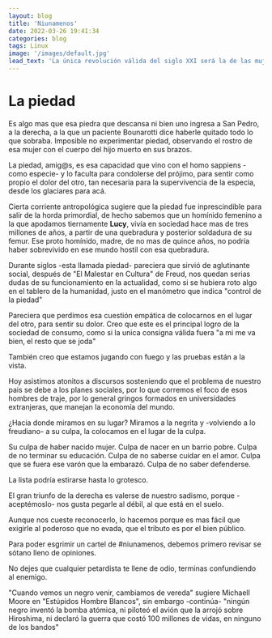 ```yaml
---
layout: blog
title: 'Niunamenos'
date: 2022-03-26 19:41:34
categories: blog
tags: Linux
image: '/images/default.jpg'
lead_text: 'La única revolución válida del siglo XXI será la de las mujeres.'
---
```


# La piedad

Es algo mas que esa piedra que descansa ni bien uno ingresa a San Pedro, a la derecha, a la que un paciente Bounarotti dice haberle quitado todo lo que sobraba.  Imposible no experimentar piedad, observando el rostro de esa mujer con el cuerpo del hijo muerto en sus brazos.

La piedad, amig@s, es esa capacidad que vino con el homo sappiens -como especie- y lo faculta para condolerse del prójimo, para sentir como propio el dolor del otro, tan necesaria para la supervivencia de la especia, desde los glaciares para acá.

Cierta corriente antropológica sugiere que la piedad fue inprescindible para salir de la horda primordial, de hecho sabemos que un homínido femenino a la que apodamos tiernamente **Lucy**, vivía en sociedad hace mas de tres millones de años, a partir de una quebradura y posterior soldadura de su femur.  Ese proto homínido, madre, de no mas de quince años, no podría haber sobrevivido en ese mundo hostil con esa quebradura.

Durante siglos -esta llamada piedad- pareciera que sirvió de aglutinante social,  después de "El Malestar en Cultura" de Freud, nos quedan serias dudas de su funcionamiento en la actualidad, como si se hubiera roto algo en el tablero de la humanidad, justo en el manómetro que indica "control de la piedad"

Pareciera que perdimos esa cuestión empática de colocarnos en el lugar del otro, para sentir su dolor.  Creo que este es el principal logro de la sociedad de consumo, como si la unica consigna válida fuera "a mi me va bien, el resto que se joda"

También creo que estamos jugando con fuego y las pruebas están a la vista.

Hoy asistimos atonitos a discursos sosteniendo que el problema de nuestro pais se debe a los planes sociales, por lo que corremos el foco de esos hombres de traje, por lo general gringos formados en universidades extranjeras, que manejan la economía del mundo. 

¿Hacia donde miramos en su lugar?  Miramos a la negrita y -volviendo a lo freudiano- a su culpa, la colocamos en el lugar de la culpa.

Su culpa de haber nacido mujer.
Culpa de nacer en un barrio pobre.
Culpa de no terminar su educación.
Culpa de no saberse cuidar en el amor.
Culpa que se fuera ese varón que la embarazó.
Culpa de no saber defenderse.

La lista podría estirarse hasta lo grotesco.

El gran triunfo de la derecha es valerse de nuestro sadismo, porque -aceptémoslo- nos gusta pegarle al débil, al que está en el suelo.

Aunque nos cueste reconocerlo, lo hacemos porque es mas fácil que exigirle al poderoso que no evada, que el tributo es por el bien público.

Para poder esgrimir un cartel de #niunamenos, debemos primero revisar se sótano lleno de opiniones.

No dejes que cualquier petardista te llene de odio, terminas confundiendo al enemigo.

"Cuando vemos un negro venir, cambiamos de vereda" sugiere Michaell Moore en "Estúpidos Hombre Blancos", sin embargo -continúa- "ningún negro inventó la bomba atómica, ni piloteó el avión que la arrojó sobre Hiroshima, ni declaró la guerra que costó 100 millones de vidas, en ninguno de los bandos"

